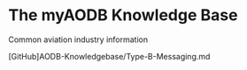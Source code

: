 # The myAODB Knowledge Base
Common aviation industry information

[GitHub]AODB-Knowledgebase/Type-B-Messaging.md 
